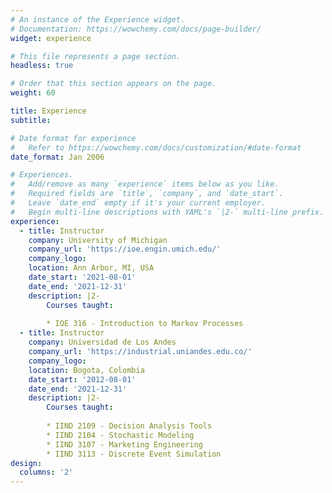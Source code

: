 ```yaml
---
# An instance of the Experience widget.
# Documentation: https://wowchemy.com/docs/page-builder/
widget: experience

# This file represents a page section.
headless: true

# Order that this section appears on the page.
weight: 60

title: Experience
subtitle:

# Date format for experience
#   Refer to https://wowchemy.com/docs/customization/#date-format
date_format: Jan 2006

# Experiences.
#   Add/remove as many `experience` items below as you like.
#   Required fields are `title`, `company`, and `date_start`.
#   Leave `date_end` empty if it's your current employer.
#   Begin multi-line descriptions with YAML's `|2-` multi-line prefix.
experience:
  - title: Instructor
    company: University of Michigan
    company_url: 'https://ioe.engin.umich.edu/'
    company_logo: 
    location: Ann Arbor, MI, USA
    date_start: '2021-08-01'
    date_end: '2021-12-31'
    description: |2-
        Courses taught:
        
        * IOE 316 - Introduction to Markov Processes
  - title: Instructor
    company: Universidad de Los Andes
    company_url: 'https://industrial.uniandes.edu.co/'
    company_logo: 
    location: Bogota, Colombia
    date_start: '2012-08-01'
    date_end: '2021-12-31'
    description: |2-
        Courses taught:
        
        * IIND 2109 - Decision Analysis Tools
		* IIND 2104 - Stochastic Modeling
		* IIND 3107 - Marketing Engineering
		* IIND 3113 - Discrete Event Simulation
design:
  columns: '2'
---
```

